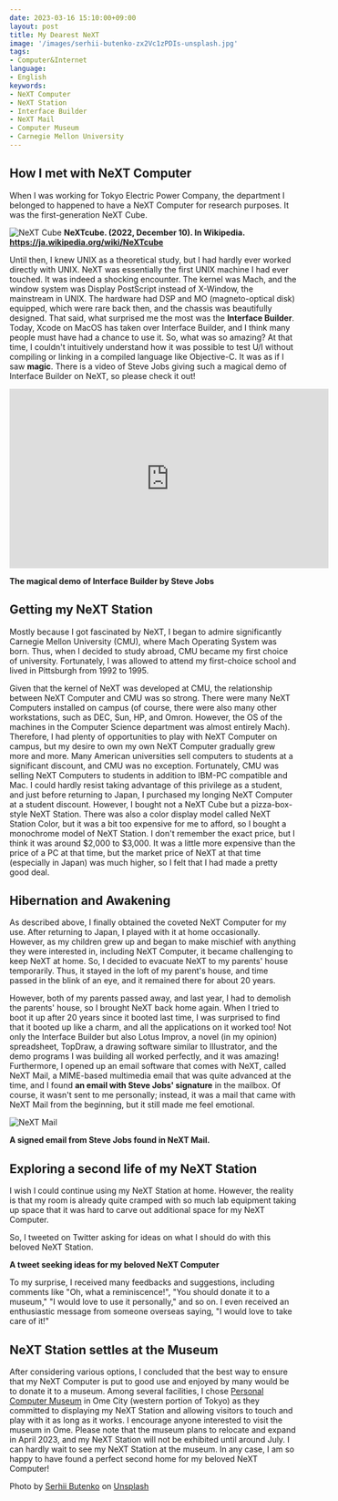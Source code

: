 ```yaml
---
date: 2023-03-16 15:10:00+09:00
layout: post
title: My Dearest NeXT
image: '/images/serhii-butenko-zx2Vc1zPDIs-unsplash.jpg'
tags:
- Computer&Internet
language:
- English
keywords:
- NeXT Computer
- NeXT Station
- Interface Builder
- NeXT Mail
- Computer Museum
- Carnegie Mellon University
---
```


## How I met with NeXT Computer

When I was working for Tokyo Electric Power Company, the department I belonged to happened to have a NeXT Computer for research purposes. It was the first-generation NeXT Cube.

![NeXT Cube]({{site.baseurl}}/images/1620px-NEXT_Cube-IMG_7154.jpg)
**NeXTcube. (2022, December 10). In Wikipedia. https://ja.wikipedia.org/wiki/NeXTcube**

Until then, I knew UNIX as a theoretical study, but I had hardly ever worked directly with UNIX. NeXT was essentially the first UNIX machine I had ever touched. It was indeed a shocking encounter. The kernel was Mach, and the window system was Display PostScript instead of X-Window, the mainstream in UNIX. The hardware had DSP and MO (magneto-optical disk) equipped, which were rare back then, and the chassis was beautifully designed. That said, what surprised me the most was the **Interface Builder**. Today, Xcode on MacOS has taken over Interface Builder, and I think many people must have had a chance to use it. So, what was so amazing? At that time, I couldn't intuitively understand how it was possible to test U/I without compiling or linking in a compiled language like Objective-C. It was as if I saw **magic**. There is a video of Steve Jobs giving such a magical demo of Interface Builder on NeXT, so please check it out!

<iframe width="560" height="315" src="https://www.youtube.com/embed/dl0CbKYUFTY" title="YouTube video player" frameborder="0" allow="accelerometer; autoplay; clipboard-write; encrypted-media; gyroscope; picture-in-picture; web-share" allowfullscreen></iframe>

**The magical demo of Interface Builder by Steve Jobs**

## Getting my NeXT Station

Mostly because I got fascinated by NeXT, I began to admire significantly Carnegie Mellon University (CMU), where Mach Operating System was born. Thus, when I decided to study abroad, CMU became my first choice of university. Fortunately, I was allowed to attend my first-choice school and lived in Pittsburgh from 1992 to 1995.

Given that the kernel of NeXT was developed at CMU, the relationship between NeXT Computer and CMU was so strong. There were many NeXT Computers installed on campus (of course, there were also many other workstations, such as DEC, Sun, HP, and Omron. However, the OS of the machines in the Computer Science department was almost entirely Mach). Therefore, I had plenty of opportunities to play with NeXT Computer on campus, but my desire to own my own NeXT Computer gradually grew more and more. Many American universities sell computers to students at a significant discount, and CMU was no exception. Fortunately, CMU was selling NeXT Computers to students in addition to IBM-PC compatible and Mac. I could hardly resist taking advantage of this privilege as a student, and just before returning to Japan, I purchased my longing NeXT Computer at a student discount. However, I bought not a NeXT Cube but a pizza-box-style NeXT Station. There was also a color display model called NeXT Station Color, but it was a bit too expensive for me to afford, so I bought a monochrome model of NeXT Station. I don't remember the exact price, but I think it was around $2,000 to $3,000. It was a little more expensive than the price of a PC at that time, but the market price of NeXT at that time (especially in Japan) was much higher, so I felt that I had made a pretty good deal.

## Hibernation and Awakening

As described above, I finally obtained the coveted NeXT Computer for my use. After returning to Japan, I played with it at home occasionally. However, as my children grew up and began to make mischief with anything they were interested in, including NeXT Computer, it became challenging to keep NeXT at home. So, I decided to evacuate NeXT to my parents' house temporarily. Thus, it stayed in the loft of my parent's house, and time passed in the blink of an eye, and it remained there for about 20 years.

However, both of my parents passed away, and last year, I had to demolish the parents' house, so I brought NeXT back home again. When I tried to boot it up after 20 years since it booted last time, I was surprised to find that it booted up like a charm, and all the applications on it worked too! Not only the Interface Builder but also Lotus Improv, a novel (in my opinion) spreadsheet, TopDraw, a drawing software similar to Illustrator, and the demo programs I was building all worked perfectly, and it was amazing! Furthermore, I opened up an email software that comes with NeXT, called NeXT Mail, a MIME-based multimedia email that was quite advanced at the time, and I found **an email with Steve Jobs' signature** in the mailbox. Of course, it wasn't sent to me personally; instead, it was a mail that came with NeXT Mail from the beginning, but it still made me feel emotional.

![NeXT Mail]({{site.baseurl}}/images/IMG_9695.jpg)

**A signed email from Steve Jobs found in NeXT Mail.**

## Exploring a second life of my NeXT Station

I wish I could continue using my NeXT Station at home. However, the reality is that my room is already quite cramped with so much lab equipment taking up space that it was hard to carve out additional space for my NeXT Computer.

So, I tweeted on Twitter asking for ideas on what I should do with this beloved NeXT Station.

<blockquote class="twitter-tweet" data-conversation="none"><a href="https://twitter.com/motonori_shindo/status/1622379485382451200?s=20"></a></blockquote>
<script async="" src="//platform.twitter.com/widgets.js" charset="utf-8"></script>

**A tweet seeking ideas for my beloved NeXT Computer**

To my surprise, I received many feedbacks and suggestions, including comments like "Oh, what a reminiscence!", "You should donate it to a museum," "I would love to use it personally," and so on. I even received an enthusiastic message from someone overseas saying, "I would love to take care of it!"

## NeXT Station settles at the Museum

After considering various options, I concluded that the best way to ensure that my NeXT Computer is put to good use and enjoyed by many would be to donate it to a museum. Among several facilities, I chose [Personal Computer Museum](https://www.gijyutu-shounen.co.jp/Library/museum/index.html) in Ome City (western portion of Tokyo) as they committed to displaying my NeXT Station and allowing visitors to touch and play with it as long as it works. I encourage anyone interested to visit the museum in Ome. Please note that the museum plans to relocate and expand in April 2023, and my NeXT Station will not be exhibited until around July. I can hardly wait to see my NeXT Station at the museum. In any case, I am so happy to have found a perfect second home for my beloved NeXT Computer!

Photo by [Serhii Butenko](https://unsplash.com/@serejahh?utm_source=unsplash&utm_medium=referral&utm_content=creditCopyText) on [Unsplash](https://unsplash.com/s/photos/next-computer?utm_source=unsplash&utm_medium=referral&utm_content=creditCopyText)